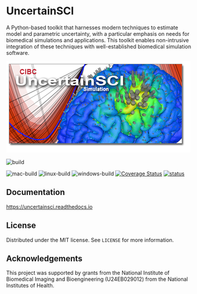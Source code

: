 # UncertainSCI


A Python-based toolkit that harnesses modern techniques to estimate model and parametric uncertainty, with a particular emphasis on needs for biomedical simulations and applications. This toolkit enables non-intrusive integration of these techniques with well-established biomedical simulation software.

![UncertainSCI](docs/_static/UncertainSCI.png "UncertainSCI")


![build](https://github.com/SCIInstitute/UncertainSCI/workflows/pythonapp-build/badge.svg?branch=joss_feedback)

![mac-build](https://github.com/SCIInstitute/UncertainSCI/workflows/mac-build/badge.svg)
![linux-build](https://github.com/SCIInstitute/UncertainSCI/workflows/linux-build/badge.svg)
![windows-build](https://github.com/SCIInstitute/UncertainSCI/workflows/windows-build/badge.svg)
[![Coverage Status](https://coveralls.io/repos/github/SCIInstitute/UncertainSCI/badge.svg?branch=master)](https://coveralls.io/github/SCIInstitute/UncertainSCI?branch=master)
[![status](https://joss.theoj.org/papers/660d2fe53fbf67dd2714e9546251bd33/status.svg)](https://joss.theoj.org/papers/660d2fe53fbf67dd2714e9546251bd33)


## Documentation

<https://uncertainsci.readthedocs.io>


## License

Distributed under the MIT license. See ``LICENSE`` for more information.

## Acknowledgements


This project was supported by grants from the National Institute of Biomedical Imaging and Bioengineering (U24EB029012) from the National Institutes of Health.
